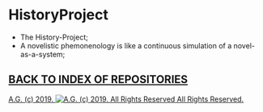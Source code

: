 HistoryProject
==============
* The History-Project;
* A novelistic phemonenology is like a continuous simulation of a novel-as-a-system;

## [BACK TO INDEX OF REPOSITORIES](https://github.com/antiface/Index)

[A.G. (c) 2019. ![A.G. (c) 2019. All Rights Reserved](https://historiotheque.files.wordpress.com/2016/11/ag_signature_official_2015_50px_cropped.jpg) All Rights Reserved.](http://alexgagnon.com)
